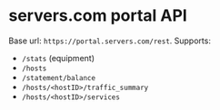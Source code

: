 # servers.com portal API

Base url: `https://portal.servers.com/rest`. Supports:

- `/stats` (equipment)
- `/hosts`
- `/statement/balance`
- `/hosts/<hostID>/traffic_summary`
- `/hosts/<hostID>/services`
